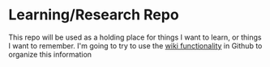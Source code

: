 # Learning/Research Repo

This repo will be used as a holding place for things I want to learn, or things I want to remember. I'm going to try to use the [wiki functionality](https://github.com/davidaayers/knowledge/wiki) in Github to organize this information
